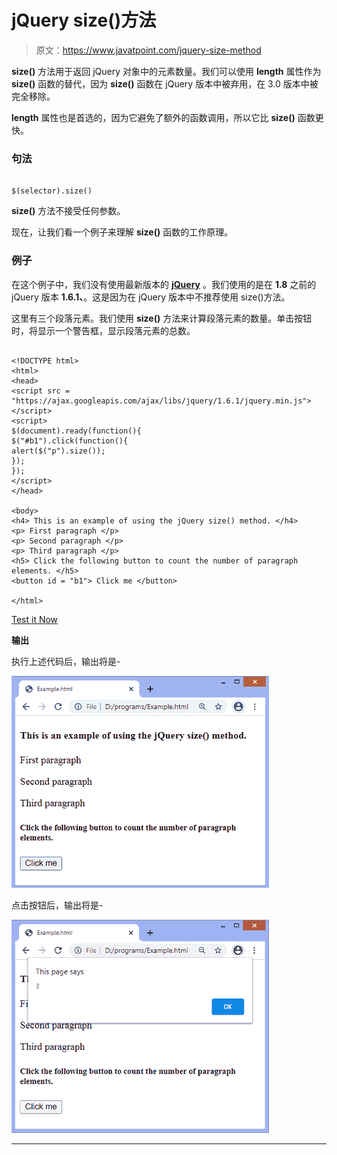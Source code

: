 # jQuery size()方法

> 原文：<https://www.javatpoint.com/jquery-size-method>

**size()** 方法用于返回 jQuery 对象中的元素数量。我们可以使用 **length** 属性作为 **size()** 函数的替代，因为 **size()** 函数在 jQuery 版本中被弃用，在 3.0 版本中被完全移除。

**length** 属性也是首选的，因为它避免了额外的函数调用，所以它比 **size()** 函数更快。

### 句法

```

$(selector).size()

```

**size()** 方法不接受任何参数。

现在，让我们看一个例子来理解 **size()** 函数的工作原理。

### 例子

在这个例子中，我们没有使用最新版本的 **[jQuery](https://www.javatpoint.com/jquery-tutorial)** 。我们使用的是在 **1.8** 之前的 jQuery 版本 **1.6.1、**。这是因为在 jQuery 版本中不推荐使用 size()方法。

这里有三个段落元素。我们使用 **size()** 方法来计算段落元素的数量。单击按钮时，将显示一个警告框，显示段落元素的总数。

```

<!DOCTYPE html>
<html>
<head>
<script src = "https://ajax.googleapis.com/ajax/libs/jquery/1.6.1/jquery.min.js"> </script>
<script>
$(document).ready(function(){
$("#b1").click(function(){
alert($("p").size());
});
});
</script>
</head>

<body>
<h4> This is an example of using the jQuery size() method. </h4>
<p> First paragraph </p>
<p> Second paragraph </p>
<p> Third paragraph </p>
<h5> Click the following button to count the number of paragraph elements. </h5>
<button id = "b1"> Click me </button>

</html>

```

[Test it Now](https://www.javatpoint.com/oprweb/test.jsp?filename=jquery-size-method1)

**输出**

执行上述代码后，输出将是-

![jQuery size() method](img/361e41fe39bddd5ef7f25fcb628673bf.png)

点击按钮后，输出将是-

![jQuery size() method](img/bb6229846b3185f3fb8d76c0dc0d8c32.png)

* * *